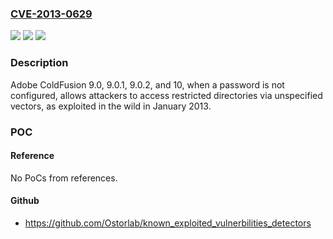 ### [CVE-2013-0629](https://cve.mitre.org/cgi-bin/cvename.cgi?name=CVE-2013-0629)
![](https://img.shields.io/static/v1?label=Product&message=n%2Fa&color=blue)
![](https://img.shields.io/static/v1?label=Version&message=n%2Fa&color=blue)
![](https://img.shields.io/static/v1?label=Vulnerability&message=n%2Fa&color=brighgreen)

### Description

Adobe ColdFusion 9.0, 9.0.1, 9.0.2, and 10, when a password is not configured, allows attackers to access restricted directories via unspecified vectors, as exploited in the wild in January 2013.

### POC

#### Reference
No PoCs from references.

#### Github
- https://github.com/Ostorlab/known_exploited_vulnerbilities_detectors

